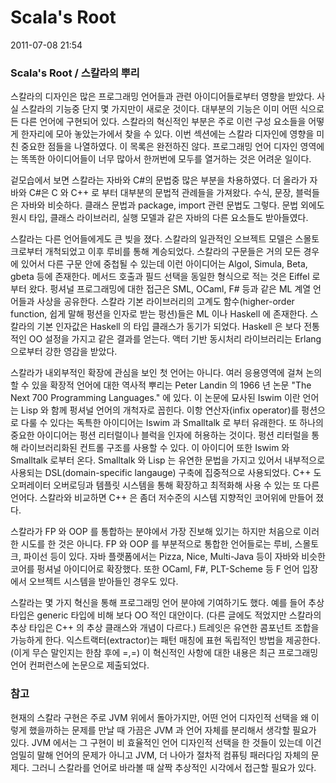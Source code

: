 # Scala's Root

2011-07-08 21:54


### Scala's Root / 스칼라의 뿌리

스칼라의 디자인은 많은 프로그래밍 언어들과 관련 아이디어들로부터 영향을 받았다.
사실 스칼라의 기능중 단지 몇 가지만이 새로운 것이다.
대부분의 기능은 이미 어떤 식으로든 다른 언어에 구현되어 있다.
스칼라의 혁신적인 부분은 주로 이런 구성 요소들을 어떻게 한자리에 모아 놓았는가에서 찾을 수 있다.
이번 섹션에는 스칼라 디자인에 영향을 미친 중요한 점들을 나열하였다.
이 목록은 완전하진 않다.
프로그래밍 언어 디자인 영역에는 똑똑한 아이디어들이 너무 많아서 한꺼번에 모두를 열거하는 것은 어려운 일이다.

겉모습에서 보면 스칼라는 자바와 C#의 문법중 많은 부분을 차용하였다.
더 올라가 자바와 C#은 C 와 C++ 로 부터 대부분의 문법적 관례들을 가져왔다.
수식, 문장, 블럭들은 자바와 비슷하다. 클래스 문법과 package, import 관련 문법도 그렇다.
문법 외에도 원시 타입, 클래스 라이브러리, 실행 모델과 같은 자바의 다른 요소들도 받아들였다.

스칼라는 다른 언어들에게도 큰 빚을 졌다.
스칼라의 일관적인 오브젝트 모델은 스몰토크로부터 개척되었고 이후 루비를 통해 계승되었다.
스칼라의 구문들은 거의 모든 경우에 있어서 다른 구문 안에 중첩될 수 있는데 이런 아이디어는 Algol, Simula, Beta, gbeta 등에 존재한다.
메서드 호출과 필드 선택을 동일한 형식으로 적는 것은 Eiffel 로 부터 왔다.
펑셔널 프로그래밍에 대한 접근은 SML, OCaml, F# 등과 같은 ML 계열 언어들과 사상을 공유한다.
스칼라 기본 라이브러리의 고계도 함수(higher-order function, 쉽게 말해 펑션을 인자로 받는 펑션)들은 ML 이나 Haskell 에 존재한다.
스칼라의 기본 인자값은 Haskell 의 타입 클래스가 동기가 되었다.
Haskell 은 보다 전통적인 OO 설정을 가지고 같은 결과를 얻는다.
액터 기반 동시처리 라이브러리는 Erlang 으로부터 강한 영감을 받았다.

스칼라가 내외부적인 확장에 관심을 보인 첫 언어는 아니다.
여러 응용영역에 걸쳐 논의 할 수 있을 확장적 언어에 대한 역사적 뿌리는 Peter Landin 의 1966 년 논문 "The Next 700 Programming Languages." 에 있다.
이 논문에 묘사된 Iswim 이란 언어는 Lisp 와 함께 펑셔널 언어의 개척자로 꼽힌다.
이항 연산자(infix operator)를  펑션으로 다룰 수 있다는 독특한 아이디어는 Iswim 과 Smalltalk 로 부터 유래한다.
또 하나의 중요한 아이디어는 펑션 리터럴이나 블럭을 인자에 허용하는 것이다.
펑션 리터럴을 통해 라이브러리화된 컨트롤 구조를 사용할 수 있다.
이 아이디어 또한 Iswim 와 Smalltalk 로부터 온다.
Smalltalk 와 Lisp 는 유연한 문법을 가지고 있어서 내부적으로 사용되는 DSL(domain-specific langauge) 구축에 집중적으로 사용되었다.
C++ 도 오퍼레이터 오버로딩과 템플릿 시스템을 통해 확장하고 최적화해 사용 수 있는 또 다른 언어다.
스칼라와 비교하면 C++ 은 좀더 저수준의 시스템 지향적인 코어위에 만들어 졌다.

스칼라가 FP 와 OOP 를 통합하는 분야에서 가장 진보해 있기는 하지만 처음으로 이러한 시도를 한 것은 아니다.
FP 와 OOP 를 부분적으로 통합한 언어들로는 루비, 스몰토크, 파이선 등이 있다.
자바 플랫폼에서는 Pizza, Nice, Multi-Java 등이 자바와 비슷한 코어를 펑셔널 아이디어로 확장했다.
또한 OCaml, F#, PLT-Scheme 등 F 언어 입장에서 오브젝트 시스템을 받아들인 경우도 있다.

스칼라는 몇 가지 혁신을 통해 프로그래밍 언어 분야에 기여하기도 했다.
예를 들어 추상 타입은 generic 타입에 비해 보다 OO 적인 대안이다.
(다른 글에도 적었지만 스칼라의 추상 타입은 C++ 의 추상 클래스와 개념이 다르다.)
트레잇은 유연한 콤포넌트 조합을 가능하게 한다.
익스트랙터(extractor)는 패턴 매칭에 표현 독립적인 방법을 제공한다. (이게 무슨 말인지는 한참 후에 =,=)
이 혁신적인 사항에 대한 내용은 최근 프로그래밍 언어 컨퍼런스에 논문으로 제출되었다.

### 참고

현재의 스칼라 구현은 주로 JVM 위에서 돌아가지만,
어떤 언어 디자인적 선택을 왜 이렇게 했을까하는 문제를 만날 때 가끔은 JVM 과 언어 자체를 분리해서 생각할 필요가 있다.
JVM 에서는 그 구현이 비 효율적인 언어 디자인적 선택을 한 것들이 있는데
이건 엄밀히 말해 언어의 문제가 아니고 JVM, 더 나아가 절차적 컴퓨팅 패러다임 자체의 문제다.
그러니 스칼라를 언어로 바라볼 때 살짝 추상적인 시각에서 접근할 필요가 있다.
